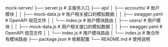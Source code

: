 mock-server/
├── server.js # 主服务入口
├── api/
│ ├── accounts/ # 账户模块
│ │ ├── mock-data.js # 账户相关接口的模拟数据
│ │ ├── swagger.yaml # OpenAPI 规范文件
│ │ └── index.js # 账户模块路由
│ ├── users/ # 用户模块
│ │ ├── mock-data.js # 用户相关接口的模拟数据
│ │ ├── swagger.yaml # OpenAPI 规范文件
│ │ └── index.js # 用户模块路由
│ └── index.js # 聚合所有模块路由
├── package.json # 依赖配置
└── README.md # 使用说明

